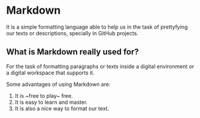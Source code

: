 # Markdown

It is a simple formatting language able to help us in the task of prettyfying our texts or descriptions, specially in GitHub projects.

## What is Markdown really used for?

For the task of formatting paragraphs or texts inside a digital environment or a digital workspace that supports it.

Some advantages of using Markdown are:

1. It is ~free to play~ free.
2. It is easy to learn and master.
3. It is also a nice way to format our text.